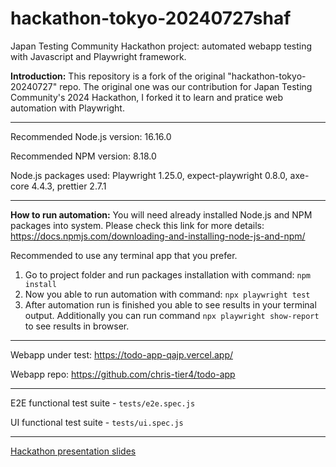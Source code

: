 # hackathon-tokyo-20240727shaf

Japan Testing Community Hackathon project: automated webapp testing with Javascript and Playwright framework.

**Introduction:**
This repository is a fork of the original "hackathon-tokyo-20240727" repo.
The original one was our contribution for Japan Testing Community's 2024 Hackathon, I forked it to learn and pratice web automation with Playwright.  

---

Recommended Node.js version: 16.16.0

Recommended NPM version: 8.18.0

Node.js packages used: Playwright 1.25.0, expect-playwright 0.8.0, axe-core 4.4.3, prettier 2.7.1

---

**How to run automation:**
You will need already installed Node.js and NPM packages into system. Please check this link for more details: https://docs.npmjs.com/downloading-and-installing-node-js-and-npm/

Recommended to use any terminal app that you prefer.

1. Go to project folder and run packages installation with command: `npm install`
2. Now you able to run automation with command: `npx playwright test`
3. After automation run is finished you able to see results in your terminal output.
   Additionally you can run command `npx playwright show-report` to see results in browser.

---

Webapp under test: https://todo-app-qajp.vercel.app/

Webapp repo: https://github.com/chris-tier4/todo-app

---

E2E functional test suite - `tests/e2e.spec.js`

UI functional test suite - `tests/ui.spec.js`

---

[Hackathon presentation slides](https://docs.google.com/presentation/d/18FKS8XcgUI7Ld02nQDCYr1dcBcJZ72qjBsC_YG_A2Do/edit?usp=sharing)
